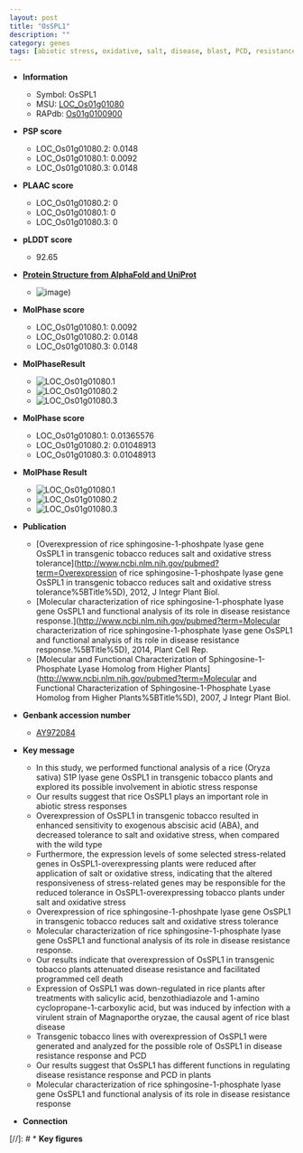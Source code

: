 ```yaml
---
layout: post
title: "OsSPL1"
description: ""
category: genes
tags: [abiotic stress, oxidative, salt, disease, blast, PCD, resistance, disease resistance]
---
```


* **Information**  
    + Symbol: OsSPL1  
    + MSU: [LOC_Os01g01080](http://rice.plantbiology.msu.edu/cgi-bin/ORF_infopage.cgi?orf=LOC_Os01g01080)  
    + RAPdb: [Os01g0100900](http://rapdb.dna.affrc.go.jp/viewer/gbrowse_details/irgsp1?name=Os01g0100900)  

* **PSP score**  
    + LOC_Os01g01080.2: 0.0148 
    + LOC_Os01g01080.1: 0.0092 
    + LOC_Os01g01080.3: 0.0148 

* **PLAAC score**  
    + LOC_Os01g01080.2: 0 
    + LOC_Os01g01080.1: 0 
    + LOC_Os01g01080.3: 0 

* **pLDDT score**
    + 92.65

* **[Protein Structure from AlphaFold and UniProt](https://www.uniprot.org/uniprotkb/Q52RG7/entry#structure)**
    + ![image](https://ricepsp.github.io/images/Q5/AF-Q52RG7-F1.png))

* **MolPhase score**
    + LOC_Os01g01080.1: 0.0092
    + LOC_Os01g01080.2: 0.0148
    + LOC_Os01g01080.3: 0.0148

* **MolPhaseResult**
    + ![LOC_Os01g01080.1](https://ricepsp.github.io/pictures/LOC_Os01g/LOC_Os01g01080.1.png)
    + ![LOC_Os01g01080.2](https://ricepsp.github.io/pictures/LOC_Os01g/LOC_Os01g01080.2.png)
    + ![LOC_Os01g01080.3](https://ricepsp.github.io/pictures/LOC_Os01g/LOC_Os01g01080.3.png)

* **MolPhase score**
    + LOC_Os01g01080.1: 0.01365576
    + LOC_Os01g01080.2: 0.01048913
    + LOC_Os01g01080.3: 0.01048913

* **MolPhase Result**
    + ![LOC_Os01g01080.1](https://304243504.github.io/Pictures/LOC_Os01g/LOC_Os01g01080.1.png)
    + ![LOC_Os01g01080.2](https://304243504.github.io/Pictures/LOC_Os01g/LOC_Os01g01080.2.png)
    + ![LOC_Os01g01080.3](https://304243504.github.io/Pictures/LOC_Os01g/LOC_Os01g01080.3.png)

* **Publication**  
    + [Overexpression of rice sphingosine-1-phoshpate lyase gene OsSPL1 in transgenic tobacco reduces salt and oxidative stress tolerance](http://www.ncbi.nlm.nih.gov/pubmed?term=Overexpression of rice sphingosine-1-phoshpate lyase gene OsSPL1 in transgenic tobacco reduces salt and oxidative stress tolerance%5BTitle%5D), 2012, J Integr Plant Biol.
    + [Molecular characterization of rice sphingosine-1-phosphate lyase gene OsSPL1 and functional analysis of its role in disease resistance response.](http://www.ncbi.nlm.nih.gov/pubmed?term=Molecular characterization of rice sphingosine-1-phosphate lyase gene OsSPL1 and functional analysis of its role in disease resistance response.%5BTitle%5D), 2014, Plant Cell Rep.
    + [Molecular and Functional Characterization of Sphingosine-1-Phosphate Lyase Homolog from Higher Plants](http://www.ncbi.nlm.nih.gov/pubmed?term=Molecular and Functional Characterization of Sphingosine-1-Phosphate Lyase Homolog from Higher Plants%5BTitle%5D), 2007, J Integr Plant Biol.

* **Genbank accession number**  
    + [AY972084](http://www.ncbi.nlm.nih.gov/nuccore/AY972084)

* **Key message**  
    + In this study, we performed functional analysis of a rice (Oryza sativa) S1P lyase gene OsSPL1 in transgenic tobacco plants and explored its possible involvement in abiotic stress response
    + Our results suggest that rice OsSPL1 plays an important role in abiotic stress responses
    + Overexpression of OsSPL1 in transgenic tobacco resulted in enhanced sensitivity to exogenous abscisic acid (ABA), and decreased tolerance to salt and oxidative stress, when compared with the wild type
    + Furthermore, the expression levels of some selected stress-related genes in OsSPL1-overexpressing plants were reduced after application of salt or oxidative stress, indicating that the altered responsiveness of stress-related genes may be responsible for the reduced tolerance in OsSPL1-overexpressing tobacco plants under salt and oxidative stress
    + Overexpression of rice sphingosine-1-phoshpate lyase gene OsSPL1 in transgenic tobacco reduces salt and oxidative stress tolerance
    + Molecular characterization of rice sphingosine-1-phosphate lyase gene OsSPL1 and functional analysis of its role in disease resistance response.
    + Our results indicate that overexpression of OsSPL1 in transgenic tobacco plants attenuated disease resistance and facilitated programmed cell death
    + Expression of OsSPL1 was down-regulated in rice plants after treatments with salicylic acid, benzothiadiazole and 1-amino cyclopropane-1-carboxylic acid, but was induced by infection with a virulent strain of Magnaporthe oryzae, the causal agent of rice blast disease
    + Transgenic tobacco lines with overexpression of OsSPL1 were generated and analyzed for the possible role of OsSPL1 in disease resistance response and PCD
    + Our results suggest that OsSPL1 has different functions in regulating disease resistance response and PCD in plants
    + Molecular characterization of rice sphingosine-1-phosphate lyase gene OsSPL1 and  functional analysis of its role in disease resistance response

* **Connection**  

[//]: # * **Key figures**  


